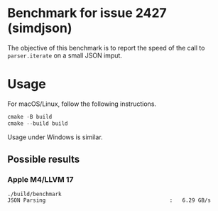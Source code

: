 # Benchmark for issue 2427 (simdjson)

The objective of this benchmark is to report the speed of the call to `parser.iterate` on a small 
JSON imput.

# Usage

For macOS/Linux, follow the following instructions.

```cpp
cmake -B build
cmake --build build
```

Usage under Windows is similar.

## Possible results


### Apple M4/LLVM 17
```
./build/benchmark  
JSON Parsing                                       :   6.29 GB/s
```